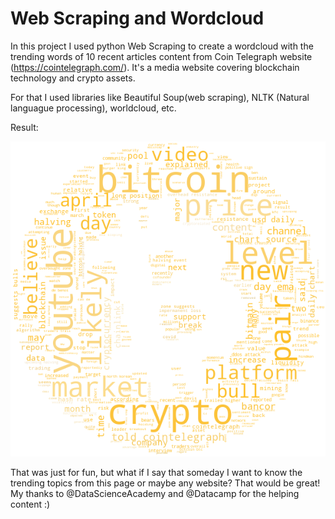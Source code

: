 # Web Scraping and Wordcloud

In this project I used python Web Scraping to create a wordcloud with the trending words of 10 recent articles content from Coin Telegraph website (https://cointelegraph.com/). It's a media website covering blockchain technology and crypto assets.

For that I used libraries like Beautiful Soup(web scraping), NLTK (Natural languague processing), worldcloud, etc.

Result:

![Bitcoin Wordcloud](bitcoin_wordcloud.png)

That was just for fun, but what if I say that someday I want to know the trending topics from this page or maybe any website? That would be great! My thanks to @DataScienceAcademy and @Datacamp for the helping content :)
